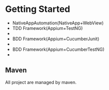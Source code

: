 # Getting Started
<ul>
<li>NativeAppAutomation(NativeApp+WebView)</li>
<li>TDD Framework(Appium+TestNG)<li>
<li>BDD Framework(Appium+CucumberJunit)<li>
<li>BDD Framework(Appium+CucumberTestNG)<li>
</ul>

## Maven
All project are managed by maven.

